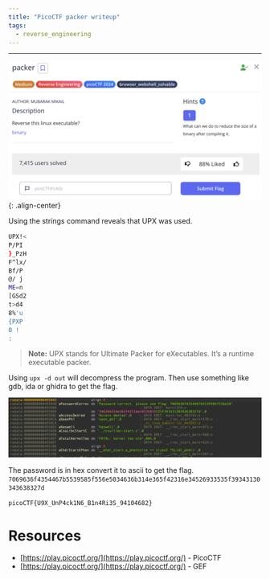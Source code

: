 ```yaml
---
title: "PicoCTF packer writeup"
tags:
  - reverse_engineering
---
```


---

![image-center](/images/1.png){: .align-center}

Using the strings command reveals that UPX was used.


```bash
UPX!<   
P/PI
}_PzH
F^lx/
Bf/P
@/ j
ME=n
[GSd2
t>d4
8%'u
{PXP
0 ! 
:
```

> **Note:** UPX stands for Ultimate Packer for eXecutables. It’s a runtime executable packer.

Using `upx -d out` will decompress the program. 
Then use something like gdb, ida or ghidra to get the flag.

![image-center](/images/pico_packer/2.png)

The password is in hex convert it to ascii to get the flag. `7069636f4354467b5539585f556e5034636b314e365f42316e34526933535f39343130343638327d`

```bash
picoCTF{U9X_UnP4ck1N6_B1n4Ri3S_94104682}
```

# Resources

* [https://play.picoctf.org/](https://play.picoctf.org/) - PicoCTF
* [https://play.picoctf.org/](https://play.picoctf.org/) - GEF
